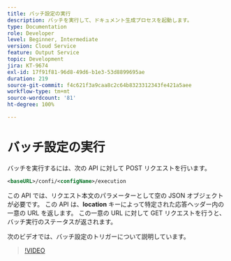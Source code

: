 ```yaml
---
title: バッチ設定の実行
description: バッチを実行して、ドキュメント生成プロセスを起動します。
type: Documentation
role: Developer
level: Beginner, Intermediate
version: Cloud Service
feature: Output Service
topic: Development
jira: KT-9674
exl-id: 17f91f81-96d8-49d6-b1e3-53d8899695ae
duration: 219
source-git-commit: f4c621f3a9caa8c2c64b8323312343fe421a5aee
workflow-type: tm+mt
source-wordcount: '81'
ht-degree: 100%

---
```


# バッチ設定の実行

バッチを実行するには、次の API に対して POST リクエストを行います。

```xml
<baseURL>/confi/<configName>/execution
```

この API では、リクエスト本文のパラメーターとして空の JSON オブジェクトが必要です。
この API は、**location** キーによって特定された応答ヘッダー内の一意の URL を返します。
この一意の URL に対して GET リクエストを行うと、バッチ実行のステータスが返されます。

次のビデオでは、バッチ設定のトリガーについて説明しています。

>[!VIDEO](https://video.tv.adobe.com/v/340242?quality=12&learn=on)
